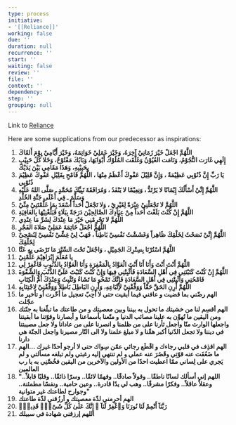 ```yaml
---
type: process
initiative:
- '[[Reliance]]'
working: false
due: ''
duration: null
recurrence: ''
start: ''
waiting: false
review: ''
file: ''
context: ''
dependency: ''
step: ''
grouping: null
---
```


Link to [Reliance](Initiatives/good%20traits/Reliance.md)

Here are some supplications from our predecessor as inspirations:

1. **اللَّهُمَّ اجْعَلْ خَيْرَ زَمَانِيْ آخِرَهُ، وَخَيْرَ عَمَلِيْ خَوَاتِمَهُ، وَخَيْرَ أَيَّامِيْ يِوْمَ أَلقَاكَ**
2. **إِلَهِي غَارَت النُّجُوْمُ، وَنَامَت العُيُوْنُ وَغَلَّقَت المُلُوْكُ أَبْوَابَهَا، وَبَابُكَ مَفْتُوْحٌ، وَخَلا كُلُ حَبِيْبٍ بِحَبِيْبِهِ، وَهَذَا مَقَامِي بَيْنَ يَدَيْكَ**
3. **يَا رَبِّ إِنَّ ذُنُوْبِي عَظِيْمَةٌ ، وَإِنَّ قَلِيْلَ عَفْوِكَ أَعْظَمُ مِنْهَا ، اللَّهُمَّ فَامْحِ بِقَلِيْلِ عَفْوِكَ عَظِيْمَ ذُنُوْبِي**
4. **اللَّهُمَّ إِنِّيْ أَسْأَلُكَ إِيْمَانًا لا يَرْتَدُّ ، وَنِعِيْمًا لا يَنْفَدُ ، وَمُرَافَقَةَ نَبِيِّكَ مُحَمَّدٍ ـ صَلَّى اللهُ عَلَيْهِ وَسَلَّمَ ـ فِي أَعْلَى جَنَّةِ الخُلْدِ**
5. **اللَّهُمَّ لا تَجْعَلْنِيْ عِبْرَةً لِغَيْرِيْ ، وَلا تَجْعَلْ أَحَداً أَسْعَدَ بِمَا عَلَّمْتَنِيْ مِنِّيْ**
6. **اللَّهُمَّ إِنْ كُنْتَ بَلَغْتَ أَحَداً مِنْ عِبَادِكَ الصَّالِحِيْنَ دَرَجَةً بِبَلَاءٍ فَبَلِّغْنِيْهَا بِالعَافِيَةِ**
7. **اللَّهُمَّ لا تَحْرِمْنِي خَيْرَ مَا عِنْدَكَ لِشَرِّ مَا عِنْدِي**
8. **اللَّهُمَّ اجْعَلْ خَاتِمَةَ عَمَلِيْ صَلاةَ الفَجْرِ**
9. **اللَّهُمَّ إِنِّيْ نَصَحْتُ لِخَلْقِكَ ظَاهِراً وَغَشَشْتُ نَفْسِيْ بَاطِناً ، فَهَبْ لِيْ غِشِّيْ نَفْسِيْ لِنُصْحِيْ لِخَلْقِكَ**
10. **اللَّهُمَّ اسْتُرْنَا بِسِتْرِكَ الجَمِيْلِ ، وَاجْعَلْ تَحْتَ السِّتْرَ مَا تَرْضَى بِهِ عَنَّا**
11. **يا مُعَلِّمَ إِبْرَاهِيْمَ عَلِّمْنِيْ**
12. **اللَّهُمَّ أَنْتَ أَنْتَ وَأَنَا أَنَا أَنْتَ الْعَوَّادُ بِالْمَغْفِرَةِ وَأَنَا الْعَوَّادُ بِالذُنُوبِ فَاغْفِرْ لِي**
13. **اللَّهُمَّ إِنْ كُنْتَ كَتَبْتَنِي فِي أَهْلِ السَّعَادَةِ فَأَثْبِتْنِي فِيهَا وَإِنْ كُنْتَ كَتَبْتَ عَلَيَّ الذَّنْبَ وَالشِّقْوَةَ فَامْحُنِي وَأَثْبِتْنِي فِي أَهْلِ السَّعَادَةِ فَإِنَّكَ تَمْحُو مَا تَشَاءُ وَتُثْبِتُ وَعِنْدَكَ أُمُّ الْكِتَابِ**
14. **اللَّهُمَّ أَرِنِ الحَقَّ حَقّاً وَوَفِّقْنِيْ لأِتِّبَاعِهِ، وَأَرِنِ البَاطِلَ بَاطِلاً وَوَفِّقْنِيْ لِاجْتِنَابِهِ**
15. **الهم رضّني بما قضيت و عافني فيما أبقيت حتى لا أحِبّ تعجيل ما أخّرت أو تأخير ما عجّلت**
16. **الهم أقسِم لنا من خشيتك ما تحول به بيننا وبين معصيتك و من طاعتك ما تبلّغنا به جنّتك ومن اليقين ما تُهوِّن به علينا مصائب الدنيا و متّعنا بأسماعنا و أبصارنا وقوّتنا ما أبقيتنا واجعلها الوارث منّا واجعل ثأرنا على من ظلمنا و انصرنا على من عادانا ولا جعل مصيبتنا في ديننا ولا تجعل الدّنيا أكبر همِّنا و لا مبلغ علمنا ولا الى النّار مصيرنا واجعل الجنّة هي دارنا**
17. **الهم اقذِف في قلبي رجاءك و اقْطَع رجائي عمّن سِواك حتى لا أرجو أحدًا غيرك …الهم ما ضَعُفَت عنه قوّتِي وقَصُرَ عنه عملي و لم تنتهي إليه رغبتي ولم تبلغه مسألتي و لم يَجري على لِساني ممّا اعطيت احدًا من الأولين والآخرين من اليقين فخُصَّنِي به يا رب العالمين**
18. **"اللهم إني أسألك لسانًا ناطقًا.. وقولاً صادقًا.. وفهمًا لائقًا.. وسرًا ذائقًا.. وقلبًا قابلاً.. وعقلاً عاقلاً.. وفكرًا مشرقًا.. وهب لي يدًا قادرة.. وعين حامية.. ونفسًا مطمئنة.. وجوارح لطاعتك غير متوانية"**
19. **الهم أحرِمني لذّة معصيتك و أرزُقني لذّة طاعتك**
20. **رَبَّنَآ أَتْمِمْ لَنَا نُورَنَا وَٱغْفِرْ لَنَآ ۖ إِنَّكَ عَلَىٰ كُلِّ شَىْءٍۢ قَدِيرٌۭ**
21. **اللهم إرزقني شهادة في سبيلك**
